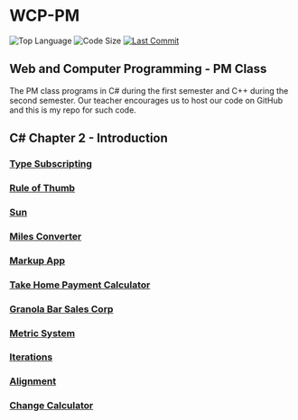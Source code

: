 # WCP-PM

![Top Language](https://img.shields.io/github/languages/top/doccodes/wcp-pm.svg?style=flat)
![Code Size](https://img.shields.io/github/languages/code-size/doccodes/wcp-pm.svg?style=flat)
[![Last Commit](https://img.shields.io/github/last-commit/doccodes/wcp-pm.svg?style=flat)](https://github.com/doccodes/wcp-pm/commit/master)

## Web and Computer Programming - PM Class
The PM class programs in C# during the first semester and C++ during the second semester. Our teacher encourages us to host our code on GitHub and this is my repo for such code.

## C# Chapter 2 - Introduction
### [Type Subscripting](TypeScripting)
### [Rule of Thumb](RuleofThumb)
### [Sun](SunProjects)
### [Miles Converter](MilesConverter)
### [Markup App](MarkupApp)
### [Take Home Payment Calculator](TakeHomePay)
### [Granola Bar Sales Corp](GranolaBarSales)
### [Metric System](MetricConverter)
### [Iterations](Permutations)
### [Alignment](AlignmentDemo)
### [Change Calculator](ChangeCalculator)

